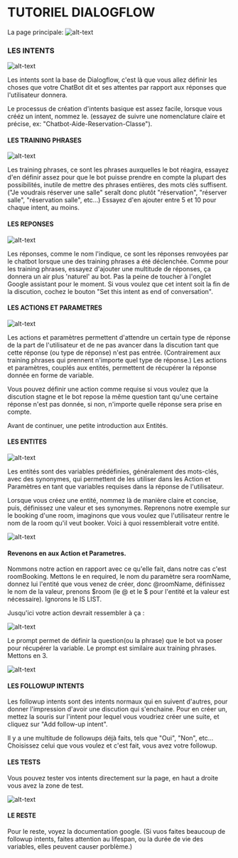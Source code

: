 # TUTORIEL DIALOGFLOW

La page principale:
![alt-text](./img/main.png "Main page")



### LES INTENTS

![alt-text](./img/intents.png "Intents")

Les intents sont la base de Dialogflow, c'est là que vous allez définir les choses que votre ChatBot dit et ses attentes par rapport aux réponses que l'utilisateur donnera.

Le processus de création d'intents basique est assez facile, lorsque vous crééz un intent, nommez le. (essayez de suivre une nomenclature claire et précise, ex: "Chatbot-Aide-Reservation-Classe").

#### LES TRAINING PHRASES

![alt-text](./img/training.png "Training")

Les training phrases, ce sont les phrases auxquelles le bot réagira, essayez d'en définir assez pour que le bot puisse prendre en compte la plupart des possibilités, inutile de mettre des phrases entières, des mots clés suffisent.
("Je voudrais réserver une salle" seraît donc plutôt "réservation", "réserver salle", "réservation salle", etc...)
Essayez d'en ajouter entre 5 et 10 pour chaque intent, au moins.

#### LES REPONSES

![alt-text](./img/responses.png "Responses")

Les réponses, comme le nom l'indique, ce sont les réponses renvoyées par le chatbot lorsque une des training phrases a été déclenchée. Comme pour les training phrases, essayez d'ajouter une multitude de réponses, ça donnera un air plus 'naturel' au bot.
Pas la peine de toucher à l'onglet Google assistant pour le moment.
Si vous voulez que cet intent soit la fin de la discution, cochez le bouton "Set this intent as end of conversation".

#### LES ACTIONS ET PARAMETRES

![alt-text](./img/actions.png "Actions and params")

Les actions et paramètres permettent d'attendre un certain type de réponse de la part de l'utilisateur et de ne pas avancer dans la discution tant que cette réponse (ou type de réponse) n'est pas entrée. (Contrairement aux training phrases qui prennent n'importe quel type de réponse.)
Les actions et paramètres, couplés aux entités, permettent de récupérer la réponse donnée en forme de variable.

Vous pouvez définir une action comme requise si vous voulez que la discution stagne et le bot repose la même question tant qu'une certaine réponse n'est pas donnée, si non, n'importe quelle réponse sera prise en compte.

Avant de continuer, une petite introduction aux Entités.

#### LES ENTITES

![alt-text](./img/entite.png "Entities")

Les entités sont des variables prédéfinies, généralement des mots-clés, avec des synonymes, qui permettent de les utiliser dans les Action et Paramètres en tant que variables requises dans la réponse de l'utilisateur.

Lorsque vous créez une entité, nommez là de manière claire et concise, puis, définissez une valeur et ses synonymes. Reprenons notre exemple sur le booking d'une room, imaginons que vous voulez que l'utilisateur rentre le nom de la room qu'il veut booker. Voici à quoi ressemblerait votre entité.

![alt-text](./img/room.png "Book a room example")

#### Revenons en aux Action et Parametres.

Nommons notre action en rapport avec ce qu'elle fait, dans notre cas c'est roomBooking.
Mettons le en required, le nom du paramètre sera roomName, donnez lui l'entité que vous venez de créer, donc @roomName, définissez le nom de la valeur, prenons $room (le @ et le $ pour l'entité et la valeur est nécessaire). Ignorons le IS LIST.

Jusqu'ici votre action devrait ressembler à ça :

![alt-text](./img/actionRoom.png "Action 1")

Le prompt permet de définir la question(ou la phrase) que le bot va poser pour récupérer la variable.
Le prompt est similaire aux training phrases. Mettons en 3.

![alt-text](./img/actionRoom2.png "Action 2")

#### LES FOLLOWUP INTENTS

Les followup intents sont des intents normaux qui en suivent d'autres, pour donner l'impression d'avoir une discution qui s'enchaine. Pour en créer un, mettez la souris sur l'intent pour lequel vous voudriez créer une suite, et cliquez sur "Add follow-up intent".

Il y a une multitude de followups déjà faits, tels que "Oui", "Non", etc...
Choisissez celui que vous voulez et c'est fait, vous avez votre followup.

#### LES TESTS

Vous pouvez tester vos intents directement sur la page, en haut a droite vous avez la zone de test.

![alt-text](./img/test.png "Testing intents")

#### LE RESTE

Pour le reste, voyez la documentation google. (Si vuos faites beaucoup de followup intents, faites attention au lifespan, ou la durée de vie des variables, elles peuvent causer porblème.)
